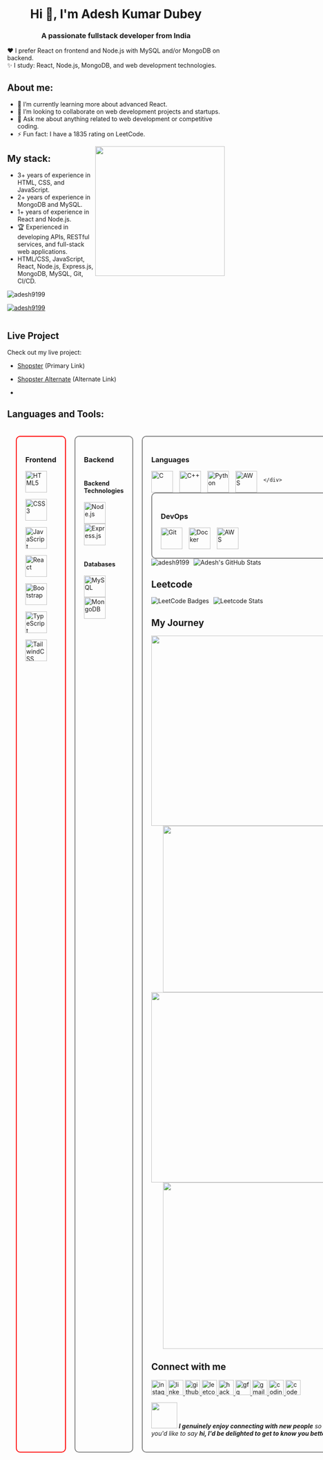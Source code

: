 <h1 align="center">Hi 👋, I'm Adesh Kumar Dubey</h1>
<h3 align="center">A passionate fullstack developer from India</h3>

❤️ I prefer React on frontend and Node.js with MySQL and/or MongoDB on backend.                  
✨ I study: React, Node.js, MongoDB, and web development technologies.

## About me:
- 🌱 I’m currently learning more about advanced React.
- 👯 I’m looking to collaborate on web development projects and startups.
- 💬 Ask me about anything related to web development or competitive coding.
- ⚡ Fun fact: I have a 1835 rating on LeetCode.

<img align="right" src="https://octodex.github.com/images/welcometocat.png" width="300">

## My stack:
- 3+ years of experience in HTML, CSS, and JavaScript.
- 2+ years of experience in MongoDB and MySQL.
- 1+ years of experience in React and Node.js.
- 🏆 Experienced in developing APIs, RESTful services, and full-stack web applications.
- HTML/CSS, JavaScript, React, Node.js, Express.js, MongoDB, MySQL, Git, CI/CD.

<p align="left"> <img src="https://komarev.com/ghpvc/?username=adesh9199&label=Profile%20views&color=0e75b6&style=flat" alt="adesh9199" /> </p>

<p align="left"> <a href="https://github.com/ryo-ma/github-profile-trophy"><img src="https://github-profile-trophy.vercel.app/?username=adesh9199" alt="adesh9199" /></a> </p>

<p align="left"> <a href="https://twitter.com/" target="blank"><img src="https://img.shields.io/twitter/follow/?logo=twitter&style=for-the-badge" alt="" /></a> </p>

## Live Project

Check out my live project:

- [Shopster](https://shopsteradesh.vercel.app/) (Primary Link)
- [Shopster Alternate](https://shopster-8cya.onrender.com) (Alternate Link)

- 
## Languages and Tools:
<div style="display: flex; flex-wrap: nowrap; gap: 20px; padding: 20px;">

  <!-- Frontend Container -->
  <div style="flex: 1; border: 2px solid red; padding: 20px; border-radius: 10px;">
    <h3>Frontend</h3>
    <div style="display: flex; flex-wrap: wrap; gap: 15px;">
      <img src="https://cdn.jsdelivr.net/gh/devicons/devicon/icons/html5/html5-original.svg" alt="HTML5" height="50" />
      <img src="https://cdn.jsdelivr.net/gh/devicons/devicon/icons/css3/css3-original.svg" alt="CSS3" height="50" />
      <img src="https://cdn.jsdelivr.net/gh/devicons/devicon/icons/javascript/javascript-original.svg" alt="JavaScript" height="50" />
      <img src="https://cdn.jsdelivr.net/gh/devicons/devicon/icons/react/react-original.svg" alt="React" height="50" />
      <img src="https://cdn.jsdelivr.net/gh/devicons/devicon/icons/bootstrap/bootstrap-original.svg" alt="Bootstrap" height="50" />
      <img src="https://cdn.jsdelivr.net/gh/devicons/devicon/icons/typescript/typescript-original.svg" alt="TypeScript" height="50" />
      <img src="https://cdn.jsdelivr.net/gh/devicons/devicon/icons/tailwindcss/tailwindcss-original.svg" alt="TailwindCSS" height="50" />
    </div>
  </div>

  <!-- Backend Container -->
  <div style="flex: 1; border: 2px solid gray; padding: 20px; border-radius: 10px;">
    <h3>Backend</h3>
    <div style="display: flex; flex-wrap: wrap; gap: 15px;">
      <div style="flex: 1;">
        <h4>Backend Technologies</h4>
        <img src="https://cdn.jsdelivr.net/gh/devicons/devicon/icons/nodejs/nodejs-original-wordmark.svg" alt="Node.js" height="50" />
        <img src="https://cdn.jsdelivr.net/gh/devicons/devicon/icons/express/express-original.svg" alt="Express.js" height="50" />
      </div>
      <div style="flex: 1;">
        <h4>Databases</h4>
        <img src="https://cdn.jsdelivr.net/gh/devicons/devicon/icons/mysql/mysql-original.svg" alt="MySQL" height="50" />
        <img src="https://cdn.jsdelivr.net/gh/devicons/devicon/icons/mongodb/mongodb-original.svg" alt="MongoDB" height="50" />
      </div>
    </div>
  </div>

  <!-- Languages Container -->
  <div style="flex: 1; border: 2px solid gray; padding: 20px; border-radius: 10px;">
    <h3>Languages</h3>
    <div style="display: flex; flex-wrap: wrap; gap: 15px;">
      <img src="https://cdn.jsdelivr.net/gh/devicons/devicon/icons/c/c-original.svg" alt="C" height="50" />
      <img src="https://cdn.jsdelivr.net/gh/devicons/devicon/icons/cplusplus/cplusplus-original.svg" alt="C++" height="50" />
      <img src="https://cdn.jsdelivr.net/gh/devicons/devicon/icons/python/python-original.svg" alt="Python" height="50" />
      <img src="[https://cdn.jsdelivr.net/gh/devicons/devicon/icons/python/python-original.svg](https://www.svgrepo.com/show/448299/aws.svg)" alt="AWS" height="50" />
    
    </div>
  </div>

<!-- DevOps Container -->
<div style="flex: 1; border: 2px solid gray; padding: 20px; border-radius: 10px;">
  <h3>DevOps</h3>
  <div style="display: flex; flex-wrap: wrap; gap: 15px;">
    <img src="https://cdn.jsdelivr.net/gh/devicons/devicon/icons/git/git-original.svg" alt="Git" height="50" />
    <img src="https://cdn.jsdelivr.net/gh/devicons/devicon/icons/docker/docker-original.svg" alt="Docker" height="50" />
    <!-- Corrected AWS icon link -->
    <img src="https://cdn.jsdelivr.net/gh/devicons/devicon/icons/aws/aws-original-wordmark.svg" alt="AWS" height="50" />
  </div>
</div>






<div style="display: flex; align-items: center;">
  <img src="https://github-readme-streak-stats.herokuapp.com/?user=adesh9199&" alt="adesh9199" style="margin-right: 10px;"/>
  <img src="https://github-readme-stats.vercel.app/api?username=adesh9199&show_icons=true&theme=default" alt="Adesh's GitHub Stats"/>
</div>

## Leetcode
<div style="display: flex; align-items: center;">
  <img src="https://leetcode-badge-showcase.vercel.app/api?username=adeshkumardubey889&animated=true" alt="LeetCode Badges" style="margin-right: 10px;"/>
  <img src="https://leetcard.jacoblin.cool/adeshkumardubey889?ext=contest&theme=lapor" alt="Leetcode Stats"/>
</div>


## My Journey
<div align="center">
  <img width="440px" src="https://github-readme-stats.vercel.app/api?username=adesh9199&show_icons=true&theme=dracula">
  <img width="385px" src="https://github-readme-stats.vercel.app/api/top-langs/?username=adesh9199&layout=compact&theme=dracula" />
  <img width="440px" src="https://github-readme-activity-graph.vercel.app/graph?username=adesh9199&theme=dracula">
  <img width="385px" src="https://github-readme-streak-stats.herokuapp.com/?user=adesh9199&theme=dracula" />
</div>



## Connect with me

<div align="left">
  <a href="https://www.instagram.com/adesh_bhardwaj1/" target="_blank">
    <img src="https://img.shields.io/static/v1?message=Instagram&logo=instagram&label=&color=E4405F&logoColor=white&labelColor=&style=for-the-badge" height="35" alt="instagram logo" />
  </a>
  <a href="https://www.linkedin.com/in/adesh-kumar-dubey-427073227/" target="_blank">
    <img src="https://img.shields.io/static/v1?message=LinkedIn&logo=linkedin&label=&color=0077B5&logoColor=white&labelColor=&style=for-the-badge" height="35" alt="linkedin logo" />
  </a>
  <a href="https://github.com/adesh9199" target="_blank">
    <img src="https://img.shields.io/static/v1?message=Github&logo=github&label=&color=181717&logoColor=white&labelColor=&style=for-the-badge" height="35" alt="github logo" />
  </a>
  <a href="https://leetcode.com/u/adeshkumardubey889/" target="_blank">
    <img src="https://img.shields.io/static/v1?message=LeetCode&logo=leetcode&label=&color=F9DC5C&logoColor=black&labelColor=&style=for-the-badge" height="35" alt="leetcode logo" />
  </a>
  <a href="https://www.hackerrank.com/profile/adeshkumardubey1" target="_blank">
    <img src="https://img.shields.io/static/v1?message=HackerRank&logo=hackerrank&label=&color=2EC866&logoColor=white&labelColor=&style=for-the-badge" height="35" alt="hackerrank logo" />
  </a>
  <a href="https://www.geeksforgeeks.org/user/adeshkumar0001/" target="_blank">
    <img src="https://img.shields.io/static/v1?message=GeeksforGeeks&logo=geeksforgeeks&label=&color=4CAF50&logoColor=white&labelColor=&style=for-the-badge" height="35" alt="gfg logo" />
  </a>
  <a href="mailto:adeshkumar889@gmail.com" target="_blank">
    <img src="https://img.shields.io/static/v1?message=Gmail&logo=gmail&label=&color=D14836&logoColor=white&labelColor=&style=for-the-badge" height="35" alt="gmail logo" />
  </a>
  <a href="https://www.naukri.com/code360/profile/Adesh_Ninja" target="_blank">
    <img src="https://img.shields.io/static/v1?message=CodingNinjas&logo=codingninjas&label=&color=F56B02&logoColor=white&labelColor=&style=for-the-badge" height="35" alt="codingninjas logo" />
  </a>
  <a href="https://www.codechef.com/users/adesh_1" target="_blank">
    <img src="https://img.shields.io/static/v1?message=CodeChef&logo=codechef&label=&color=5B4638&logoColor=white&labelColor=&style=for-the-badge" height="35" alt="codechef logo" />
  </a>
</div>

<img src="https://media.giphy.com/media/LnQjpWaON8nhr21vNW/giphy.gif" width="60"> <em><b>I genuinely enjoy connecting with new people</b> so if you'd like to say <b>hi, I'd be delighted to get to know you better!</b> :)</em>
